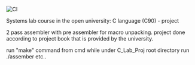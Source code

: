 ![CI](https://github.com/RomanR-dev/C_Lab_Proj/workflows/CI/badge.svg?branch=main)

Systems lab course in the open university:
    C language (C90) - project

2 pass assembler with pre assembler for macro unpacking.
project done according to project book that is
provided by the university.


run "make" command from cmd while under C_Lab_Proj root directory
run ./assember <fileName1> <fileName2> <fileName3>  etc..
